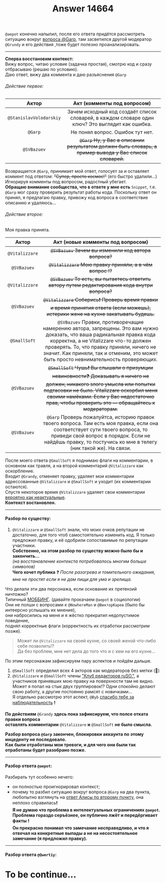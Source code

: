 ﻿---
title: "Answer 14664"
se.owner.user_id: 572480
se.owner.display_name: "SVBazuev"
se.owner.link: "https://ru.meta.stackoverflow.com/users/572480/svbazuev"
se.answer_id: 14664
se.question_id: 14658
se.post_type: answer
se.is_accepted: False
---

`@aepot` конечно напылил, после его ответа придётся рассмотреть ситуацию вокруг [вопроса @Garp][1], там засветился другой модератор `@Grundy` и его действия ,тоже будет полезно проанализировать.   
___  
**Сперва восстановим контекст:**  
Вижу вопрос, читаю условие (задачка простая), смотрю код и сразу отбрасываю (решаю по условию).  
Даю ответ, вижу два коммента и даю разъяснения `@Garp`   
###### Действие первое:
  
| Актор | Акт (комменты под вопросом) |  
|:------------------:|:--------:|  
|`@StanislavVolodarskiy`|Зачем исходный код создаёт список словарей, в каждом словаре один ключ? Это выглядит как ошибка.|  
|`@Garp`|Не понял вопрос. Ошибок тут нет.|  
|`@SVBazuev`|<s><code>@Garp</code> Ну, у Вас в описании результатом должен быть словарь, а пример вывода у Вас список словарей.</s>|  
  
Возвращается `@Garp`, принимает мой ответ, голосует за и оставляет коммент под ответом: <s>"Супер, просто космос!"</s> (его быстро удалили...) Игнорируя комменты под вопросом, радостный убегает.  
**Обращаю внимание сообщества, что в ответе у мне есть** `Snippet`, т.е. `@Garp` мог сразу проверить результат работы кода. Поскольку ответ он принял, я предлагаю правку, привожу код вопроса в соответствие описанию и удаляюсь...   
  
###### Действие второе:
Моя правка принята.  
     
| Актор | Акт (новые комменты под вопросом) |  
|:------------------:|:--------:|  
|`@Vitalizzare`|<s><code>@SVBazuev</code> Зачем вы изменили код автора вопроса?</s>|  
|`@SVBazuev`|<s><code>@Vitalizzare</code> Мою правку приняли, а в чём вопрос ⁉️ </s>|  
|`@Vitalizzare`|<s><code>@SVBazuev</code> То есть, вы пытаетесь ответить автору путем редактирования кода внутри вопроса?</s>|  
|`@SVBazuev`|<s><code>@Vitalizzare</code> Соберись❗️ Проверь время правки и время принятия ответа (если можешь), истерики жене на кухне закатывать будешь.</s>|  
|`@SmallSoft`|<code>@SVBazuev</code> Правки, противоречащие намерению автора, запрещены. Это вам нужно доказать, что ваша радикальная правка кода корректна, а не Vitalizzare что-то должен проверять. То, что правку приняли, ничего не значит. Как приняли, так и отменим, это может быть просто невнимательность проверяющих.|  
|`@SVBazuev`|<s><code>@SmallSoft</code> Чушь❗️ Вы слышали о призумции невиновности❓ Доказывать я ничего не должен, никакого злого умысла или попытки подтасовки не было. Vitalizzare оскорбил меня своими намёками. Если у Вас недостаточно прав, чтобы проверить это — обращайтесь к модераторам.</s>|   
|`@SVBazuev`|`@Garp` Проверь пожалуйтса, историю правок твоего вопроса. Там есть моя правка, если она соответствует сути твоего вопроса, то приведи свой вопрос в порядок. Если не найдёшь правку, то постучись ко мне в телегу (ник такой же). На связи.|  
  
После моего ответа `@SmallSoft` я поднимаю флаги на комментарии, в основном как травля, а на второй комментарий `@Vitalizzare` как оскорбление.  
Входит `@Grandy`, отменяет правку, удаляет мои комментарии адрессованные `@Vitalizzare` и `@SmallSoft` и уходит (их комментарии остаются).  
Спустя некоторое время `@Vitalizzare` удаляет свои комментарии [вероятно как неактуальные][2].   
**Контекст востановлен.**  
___
#### Разбор по существу:  
1. `@Vitalizzare` и `@SmallSoft` знали, что моих очков репутации не достаточно, для того чтоб самостоятельно изменить код. Я только предложил правку, и её одобрили сопоставимые по репутации участники.  
**Собственно, на этом разбор по существу можно было бы и закончить...**  
*(на восстановление контекста потребовалось многим больше символов)*  
**Чего хочет публика** ❓  *После разогрева и томительного ожидания,*  
*мне не простят если я не дам пищи для ума и зрелища.*  
  
Что делали эти два персонажа, если основание их претензий ничтожно?  
Типичный [MOББИНГ][3]. (давайте прокачаем `@aepot` в социологии)  
Они не полши с вопросами к `@NowhereMan` и `@ВикторКарев` (было бы интеерсно услышать их мнение),  
они набросились на меня и я жёстко прекратил недопустимое поведение,  
поднял корректные флаги (корректность их отработки рассмотрим позже).
> Может ли `@Vitalizzare` на своей кухне, со своей женой что-либо себе позволить⁉️  
Да без проблем, мне нет дела до того что и с кем на его кухне...  
  
По этим персонажам зафиксируем пару аспектов и пойдём дальше.  
1. `@SmallSoft` определил всех 4 акторов как модераторов без метки (🔹)  
2. `@Vitalizzare` и `@SmallSoft` члены ["Клуб редакторов ruSO."][4], а участников принявших мою правку на поверхности там не видно. Может я попал на стык двух группировок⁉️ Одни спокойно делают свою работу, а другие постоянно рамсят с новичками...  
Я отдельно рассмотрю этот аспект, `@Byb` [спасибо тебе за наблюдательность][5] ❗️  

**По действиям** `@Grandy` **здесь пока зафиксируем, что полсе отката правки вопроса**  
**оставлять комментарии** `@Vitalizzare` **и** `@SmallSoft` **не было смысла.**

**Разбор вопроса `@Garp` закончен, блокировки аккаунта по этому инцеденту не последовало.**  
**Как были отработаны мои тревоги, и для чего они были так отработаны будет разобрано позже.**  
___
#### Разбор ответа `@aepot`:  
Разбирать тут особенно нечего:  
- он полностью проигнорировал контекст;
- почему то разбил ситуацию вокруг вопроса `@Garp` на два пункта,
любопытно взглянуть на [ответ Алисы по второму пункту][6], она неплохо справилась❗️  
**Я не думаю что проблема в интелектуальных ограничениях `@aepot`.**  
**Проблема гораздо серъёзнее, он публично лжёт и передёргивает факты** ❗️  
**Он прекрасно понимал что замечание несправедливо, и что я отвечал на конкретные выпады а не на несостоятельное замечание (я предложил правку).**
___
#### Разбор ответа `@Qwertiy`:   

# To be continue...


  [1]: https://ru.stackoverflow.com/q/1614206/572480
  [2]: https://i.sstatic.net/LC6Akvdr.png
  [3]: https://ru.wikipedia.org/wiki/%D0%9C%D0%BE%D0%B1%D0%B1%D0%B8%D0%BD%D0%B3_(%D1%81%D0%BE%D1%86%D0%B8%D0%BE%D0%BB%D0%BE%D0%B3%D0%B8%D1%8F)
  [4]: https://chat.stackexchange.com/rooms/148414/ruso-
  [5]: https://i.sstatic.net/Fy7ZDDMV.png
  [6]: https://i.sstatic.net/7An4kshe.png
